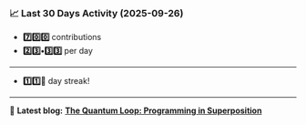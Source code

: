 <!--START_STATS-->
### 📈 Last 30 Days Activity (2025-09-26)  
- **7️⃣0️⃣0️⃣** contributions  
- **2️⃣3️⃣•3️⃣3️⃣** per day
---
- **1️⃣1️⃣🎱** day streak!
---
📝 **Latest blog:** [**The Quantum Loop: Programming in Superposition**](https://andriak.com/blog/quantum-loop)
<!--END_STATS-->
